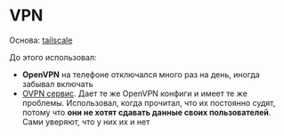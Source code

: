 # VPN

Основа: [tailscale](tailscale.md)

До этого использовал:

- **OpenVPN** на телефоне отключался много раз на день, иногда забывал включать
- [OVPN сервис](https://www.ovpn.com/en). Дает те же OpenVPN конфиги и имеет те же проблемы. Использовал, когда прочитал, что их постоянно судят, потому что **они не хотят сдавать данные своих пользователей**. Сами уверяют, что у них их и нет
